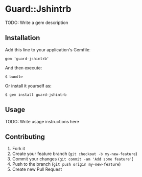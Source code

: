 # Guard::Jshintrb

TODO: Write a gem description

## Installation

Add this line to your application's Gemfile:

    gem 'guard-jshintrb'

And then execute:

    $ bundle

Or install it yourself as:

    $ gem install guard-jshintrb

## Usage

TODO: Write usage instructions here

## Contributing

1. Fork it
2. Create your feature branch (`git checkout -b my-new-feature`)
3. Commit your changes (`git commit -am 'Add some feature'`)
4. Push to the branch (`git push origin my-new-feature`)
5. Create new Pull Request
